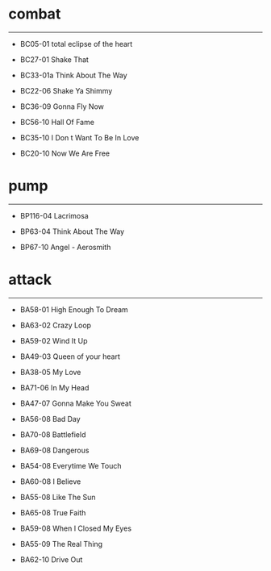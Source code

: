 # combat
---------------------------------------
- BC05-01 total eclipse of the heart
- BC27-01 Shake That
- BC33-01a Think About The Way

- BC22-06 Shake Ya Shimmy

- BC36-09 Gonna Fly Now

- BC56-10 Hall Of Fame
- BC35-10 I Don t Want To Be In Love
- BC20-10 Now We Are Free



# pump
---------------------------------------
- BP116-04 Lacrimosa
- BP63-04 Think About The Way

- BP67-10 Angel - Aerosmith



# attack
---------------------------------------
- BA58-01 High Enough To Dream

- BA63-02 Crazy Loop
- BA59-02 Wind It Up

- BA49-03 Queen of your heart

- BA38-05 My Love

- BA71-06 In My Head

- BA47-07 Gonna Make You Sweat

- BA56-08 Bad Day
- BA70-08 Battlefield
- BA69-08 Dangerous
- BA54-08 Everytime We Touch
- BA60-08 I Believe
- BA55-08 Like The Sun
- BA65-08 True Faith
- BA59-08 When I Closed My Eyes

- BA55-09 The Real Thing

- BA62-10 Drive Out
